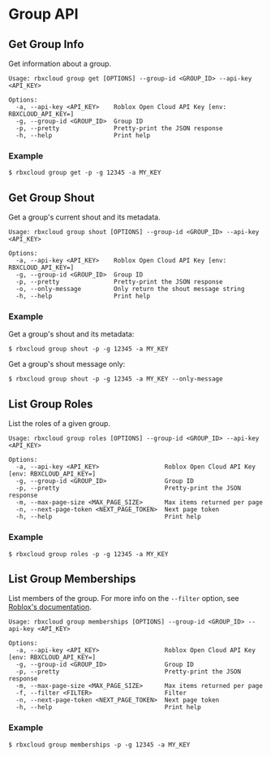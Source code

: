 # Group API

## Get Group Info
Get information about a group.
```
Usage: rbxcloud group get [OPTIONS] --group-id <GROUP_ID> --api-key <API_KEY>

Options:
  -a, --api-key <API_KEY>    Roblox Open Cloud API Key [env: RBXCLOUD_API_KEY=]
  -g, --group-id <GROUP_ID>  Group ID
  -p, --pretty               Pretty-print the JSON response
  -h, --help                 Print help
```

### Example
```
$ rbxcloud group get -p -g 12345 -a MY_KEY
```

## Get Group Shout
Get a group's current shout and its metadata.
```
Usage: rbxcloud group shout [OPTIONS] --group-id <GROUP_ID> --api-key <API_KEY>

Options:
  -a, --api-key <API_KEY>    Roblox Open Cloud API Key [env: RBXCLOUD_API_KEY=]
  -g, --group-id <GROUP_ID>  Group ID
  -p, --pretty               Pretty-print the JSON response
  -o, --only-message         Only return the shout message string
  -h, --help                 Print help
```

### Example
Get a group's shout and its metadata:
```
$ rbxcloud group shout -p -g 12345 -a MY_KEY
```

Get a group's shout message only:
```
$ rbxcloud group shout -p -g 12345 -a MY_KEY --only-message
```

## List Group Roles
List the roles of a given group.
```
Usage: rbxcloud group roles [OPTIONS] --group-id <GROUP_ID> --api-key <API_KEY>

Options:
  -a, --api-key <API_KEY>                  Roblox Open Cloud API Key [env: RBXCLOUD_API_KEY=]
  -g, --group-id <GROUP_ID>                Group ID
  -p, --pretty                             Pretty-print the JSON response
  -m, --max-page-size <MAX_PAGE_SIZE>      Max items returned per page
  -n, --next-page-token <NEXT_PAGE_TOKEN>  Next page token
  -h, --help                               Print help
```

### Example
```
$ rbxcloud group roles -p -g 12345 -a MY_KEY
```

## List Group Memberships
List members of the group. For more info on the `--filter` option, see [Roblox's documentation](https://create.roblox.com/docs/cloud/reference/patterns#list-group-memberships).
```
Usage: rbxcloud group memberships [OPTIONS] --group-id <GROUP_ID> --api-key <API_KEY>

Options:
  -a, --api-key <API_KEY>                  Roblox Open Cloud API Key [env: RBXCLOUD_API_KEY=]
  -g, --group-id <GROUP_ID>                Group ID
  -p, --pretty                             Pretty-print the JSON response
  -m, --max-page-size <MAX_PAGE_SIZE>      Max items returned per page
  -f, --filter <FILTER>                    Filter
  -n, --next-page-token <NEXT_PAGE_TOKEN>  Next page token
  -h, --help                               Print help
```

### Example
```
$ rbxcloud group memberships -p -g 12345 -a MY_KEY
```
